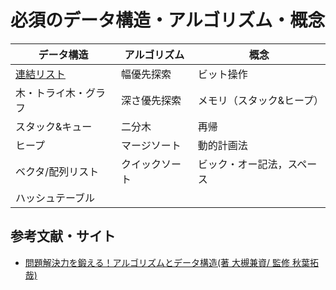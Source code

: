 # 必須のデータ構造・アルゴリズム・概念

| データ構造  |  アルゴリズム  | 概念 |
| ----------- | ---- | ---- |
| [連結リスト](https://github.com/KeiTaylor0606/CodingInterview/tree/main/essence/linked-list#%E9%80%A3%E7%B5%90%E3%83%AA%E3%82%B9%E3%83%88) |  幅優先探索  | ビット操作 |
| 木・トライ木・グラフ| 深さ優先探索 | メモリ（スタック&ヒープ）|
| スタック&キュー | 二分木 | 再帰 |
| ヒープ | マージソート | 動的計画法 |
| ベクタ/配列リスト | クイックソート | ビック・オー記法，スペース |
| ハッシュテーブル

## 参考文献・サイト
- [問題解決力を鍛える！アルゴリズムとデータ構造(著 大槻兼資/ 監修 秋葉拓哉)](https://www.amazon.co.jp/%E5%95%8F%E9%A1%8C%E8%A7%A3%E6%B1%BA%E5%8A%9B%E3%82%92%E9%8D%9B%E3%81%88%E3%82%8B-%E3%82%A2%E3%83%AB%E3%82%B4%E3%83%AA%E3%82%BA%E3%83%A0%E3%81%A8%E3%83%87%E3%83%BC%E3%82%BF%E6%A7%8B%E9%80%A0-KS%E6%83%85%E5%A0%B1%E7%A7%91%E5%AD%A6%E5%B0%82%E9%96%80%E6%9B%B8-%E5%A4%A7%E6%A7%BB-%E5%85%BC%E8%B3%87/dp/4065128447)
